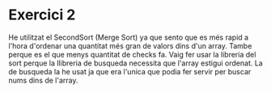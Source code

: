 ﻿# Exercici 2
He utilitzat el SecondSort (Merge Sort) ya que sento que es més rapid a l'hora d'ordenar una quantitat més gran de valors dins d'un array.
Tambe perque es el que menys quantitat de checks fa.
Vaig fer usar la libreria del sort perque la llibreria de busqueda necessita que l'array estigui ordenat. 
La de busqueda la he usat ja que era l'unica que podia fer servir per buscar nums dins de l'array.
